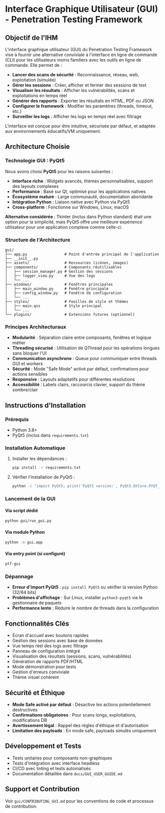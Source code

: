 # Interface Graphique Utilisateur (GUI) - Penetration Testing Framework

## Objectif de l'IHM

L'interface graphique utilisateur (GUI) du Penetration Testing Framework vise à fournir une alternative conviviale à l'interface en ligne de commande (CLI) pour les utilisateurs moins familiers avec les outils en ligne de commande. Elle permet de :

- **Lancer des scans de sécurité** : Reconnaissance, réseau, web, exploitation (simulée)
- **Gérer les sessions** : Créer, afficher et fermer des sessions de test
- **Visualiser les résultats** : Afficher les vulnérabilités, scans et exploitations en temps réel
- **Générer des rapports** : Exporter les résultats en HTML, PDF ou JSON
- **Configurer le framework** : Modifier les paramètres (threads, timeout, etc.)
- **Surveiller les logs** : Afficher les logs en temps réel avec filtrage

L'interface est conçue pour être intuitive, sécurisée par défaut, et adaptée aux environnements éducatifs/VM uniquement.

## Architecture Choisie

### Technologie GUI : PyQt5

Nous avons choisi **PyQt5** pour les raisons suivantes :
- **Interface riche** : Widgets avancés, thèmes personnalisables, support des layouts complexes
- **Performance** : Basé sur Qt, optimisé pour les applications natives
- **Écosystème mature** : Large communauté, documentation abondante
- **Intégration Python** : Liaison native avec Python via PyQt5
- **Cross-platform** : Fonctionne sur Windows, Linux, macOS

**Alternative considérée** : Tkinter (inclus dans Python standard) était une option pour la simplicité, mais PyQt5 offre une meilleure expérience utilisateur pour une application complexe comme celle-ci.

### Structure de l'Architecture

```
gui/
├── app.py                 # Point d'entrée principal de l'application
├── __init__.py
├── assets/                # Ressources (icônes, images)
├── components/            # Composants réutilisables
│   ├── session_manager.py # Gestion des sessions
│   ├── logger_view.py     # Vue des logs
│   └── ...
├── windows/               # Fenêtres principales
│   ├── main_window.py     # Fenêtre principale
│   ├── config_window.py   # Fenêtre de configuration
│   └── ...
├── styles/                # Feuilles de style et thèmes
│   ├── main.qss           # Style principal
│   └── ...
└── plugins/               # Extensions futures (optionnel)
```

### Principes Architecturaux

- **Modularité** : Séparation claire entre composants, fenêtres et logique métier
- **Threading sécurisé** : Utilisation de QThread pour les opérations longues sans bloquer l'UI
- **Communication asynchrone** : Queue pour communiquer entre threads GUI et workers
- **Sécurité** : Mode "Safe Mode" activé par défaut, confirmations pour actions sensibles
- **Responsive** : Layouts adaptatifs pour différentes résolutions
- **Accessibilité** : Labels clairs, raccourcis clavier, support du thème sombre/clair

## Instructions d'Installation

### Prérequis

- Python 3.8+
- PyQt5 (inclus dans `requirements.txt`)

### Installation Automatique

1. Installer les dépendances :
   ```bash
   pip install -r requirements.txt
   ```

2. Vérifier l'installation de PyQt5 :
   ```bash
   python -c "import PyQt5; print('PyQt5 version:', PyQt5.QtCore.PYQT_VERSION_STR)"
   ```

### Lancement de la GUI

#### Via script dédié
```bash
python gui/run_gui.py
```

#### Via module Python
```bash
python -m gui.app
```

#### Via entry point (si configuré)
```bash
ptf-gui
```

### Dépannage

- **Erreur d'import PyQt5** : `pip install PyQt5` ou vérifier la version Python (32/64 bits)
- **Problèmes d'affichage** : Sur Linux, installer `python3-pyqt5` via le gestionnaire de paquets
- **Performance lente** : Réduire le nombre de threads dans la configuration

## Fonctionnalités Clés

- Écran d'accueil avec boutons rapides
- Gestion des sessions avec base de données
- Vue temps réel des logs avec filtrage
- Panneau de configuration intégré
- Visualisation des résultats (sessions, scans, vulnérabilités)
- Génération de rapports PDF/HTML
- Mode démonstration pour tests
- Gestion d'erreurs conviviale
- Thème visuel cohérent

## Sécurité et Éthique

- **Mode Safe activé par défaut** : Désactive les actions potentiellement destructives
- **Confirmations obligatoires** : Pour scans longs, exploitations, modifications DB
- **Avertissement légal** : Rappel des règles d'éthique et d'autorisation
- **Limitation des payloads** : En mode safe, payloads simulés uniquement

## Développement et Tests

- Tests unitaires pour composants non-graphiques
- Tests d'intégration avec interface headless
- CI/CD avec linting et tests automatisés
- Documentation détaillée dans `docs/GUI_USER_GUIDE.md`

## Support et Contribution

Voir `gui/CONTRIBUTING_GUI.md` pour les conventions de code et processus de contribution.

